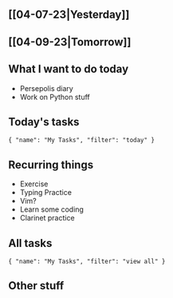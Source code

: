 ## [[04-07-23|Yesterday]]

## [[04-09-23|Tomorrow]]

## What I want to do today

- Persepolis diary
- Work on Python stuff

## Today's tasks

```todoist 
{ "name": "My Tasks", "filter": "today" } 
```

## Recurring things
- Exercise
- Typing Practice
- Vim?
- Learn some coding
- Clarinet practice


## All tasks

```todoist 
{ "name": "My Tasks", "filter": "view all" } 
```
## Other stuff